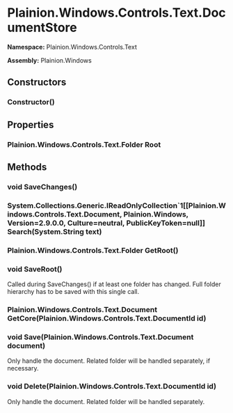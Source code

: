 
# Plainion.Windows.Controls.Text.DocumentStore

**Namespace:** Plainion.Windows.Controls.Text

**Assembly:** Plainion.Windows


## Constructors

### Constructor()


## Properties

### Plainion.Windows.Controls.Text.Folder Root


## Methods

### void SaveChanges()

### System.Collections.Generic.IReadOnlyCollection`1[[Plainion.Windows.Controls.Text.Document, Plainion.Windows, Version=2.9.0.0, Culture=neutral, PublicKeyToken=null]] Search(System.String text)

### Plainion.Windows.Controls.Text.Folder GetRoot()

### void SaveRoot()

Called during SaveChanges() if at least one folder has changed. Full folder hierarchy has to be saved with this single call.

### Plainion.Windows.Controls.Text.Document GetCore(Plainion.Windows.Controls.Text.DocumentId id)

### void Save(Plainion.Windows.Controls.Text.Document document)

Only handle the document. Related folder will be handled separately, if necessary.

### void Delete(Plainion.Windows.Controls.Text.DocumentId id)

Only handle the document. Related folder will be handled separately.
